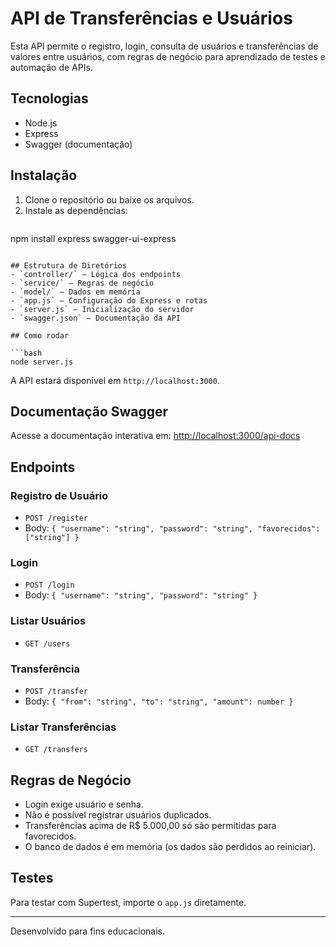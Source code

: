 # API de Transferências e Usuários

Esta API permite o registro, login, consulta de usuários e transferências de valores entre usuários, com regras de negócio para aprendizado de testes e automação de APIs.

## Tecnologias
- Node.js
- Express
- Swagger (documentação)

## Instalação

1. Clone o repositório ou baixe os arquivos.
2. Instale as dependências:
   ```
npm install express swagger-ui-express
   ```

## Estrutura de Diretórios
- `controller/` — Lógica dos endpoints
- `service/` — Regras de negócio
- `model/` — Dados em memória
- `app.js` — Configuração do Express e rotas
- `server.js` — Inicialização do servidor
- `swagger.json` — Documentação da API

## Como rodar

```bash
node server.js
```

A API estará disponível em `http://localhost:3000`.

## Documentação Swagger
Acesse a documentação interativa em: [http://localhost:3000/api-docs](http://localhost:3000/api-docs)

## Endpoints

### Registro de Usuário
- `POST /register`
- Body: `{ "username": "string", "password": "string", "favorecidos": ["string"] }`

### Login
- `POST /login`
- Body: `{ "username": "string", "password": "string" }`

### Listar Usuários
- `GET /users`

### Transferência
- `POST /transfer`
- Body: `{ "from": "string", "to": "string", "amount": number }`

### Listar Transferências
- `GET /transfers`

## Regras de Negócio
- Login exige usuário e senha.
- Não é possível registrar usuários duplicados.
- Transferências acima de R$ 5.000,00 só são permitidas para favorecidos.
- O banco de dados é em memória (os dados são perdidos ao reiniciar).

## Testes
Para testar com Supertest, importe o `app.js` diretamente.

---

Desenvolvido para fins educacionais.
